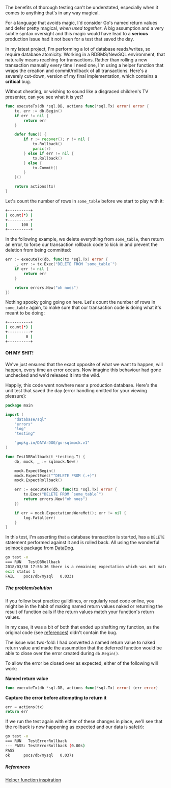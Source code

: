 The benefits of thorough testing can't be understated, especially when it comes to anything that's in any way magical.

For a language that avoids magic, I'd consider Go's named return values and defer pretty magical, *when used together*.  A big assumption and a very subtle syntax oversight and this magic would have lead to a **serious** production issue had it not been for a test that saved the day.

In my latest project, I'm performing a lot of database reads/writes, so require database atomicity.  Working in a RDBMS/NewSQL environment, that naturally means reaching for transactions.  Rather than rolling a new transaction manually every time I need one, I'm using a helper function that wraps the creation and commit/rollback of all transactions.  Here's a severely cut-down, version of my final implementation, which contains a **critical** bug.

Without cheating, or wishing to sound like a disgraced children's TV presenter, can you see what it is yet?

```go
func executeTx(db *sql.DB, actions func(*sql.Tx) error) error {
	tx, err := db.Begin()
	if err != nil {
		return err
	}

	defer func() {
		if r := recover(); r != nil {
			tx.Rollback()
			panic(r)
		} else if err != nil {
			tx.Rollback()
		} else {
			tx.Commit()
		}
	}()

	return actions(tx)
}
```

Let's count the number of rows in `some_table` before we start to play with it:

```bash
+----------+
| count(*) |
+----------+
|      100 |
+----------+
```

In the following example, we delete everything from `some_table`, then return an error, to force our transaction rollback code to kick in and prevent the deletion from being committed:

```Go
err := executeTx(db, func(tx *sql.Tx) error {
	_, err := tx.Exec("DELETE FROM `some_table`")
	if err != nil {
		return err
	}

	return errors.New("oh noes")
})
```

Nothing spooky going going on here.  Let's count the number of rows in `some_table` again, to make sure that our transaction code is doing what it's meant to be doing:

```bash
+----------+
| count(*) |
+----------+
|        0 |
+----------+
```

#### OH MY SHIT!

We've just ensured that the exact opposite of what we want to happen, will happen, every time an error occurs.  Now imagine this behaviour had gone unchecked and we'd released it into the wild.

Happily, this code went nowhere near a production database.  Here's the unit test that saved the day (error handling omitted for your viewing pleasure):

```go
package main

import (
	"database/sql"
	"errors"
	"log"
	"testing"

	"gopkg.in/DATA-DOG/go-sqlmock.v1"
)

func TestDBRollback(t *testing.T) {
	db, mock, _ := sqlmock.New()

	mock.ExpectBegin()
	mock.ExpectExec("^DELETE FROM (.+)")
	mock.ExpectRollback()

	err := executeTx(db, func(tx *sql.Tx) error {
		tx.Exec("DELETE FROM `some_table`")
		return errors.New("oh noes")
	})

	if err = mock.ExpectationsWereMet(); err != nil {
		log.Fatal(err)
	}
}
```

In this test, I'm asserting that a database transaction is started, has a `DELETE` statement performed against it and is rolled back.  All using the wonderful [sqlmock](gopkg.in/DATA-DOG/go-sqlmock.v1) package from [DataDog](https://www.datadoghq.com/).


```bash
go test -v
=== RUN   TestDBRollback
2018/03/30 17:56:36 there is a remaining expectation which was not matched: ExpectedRollback => expecting transaction Rollback
exit status 1
FAIL    pocs/db/mysql   0.033s
```

##### The problem/solution

If you follow best practice guildlines, or regularly read code online, you might be in the habit of making named return values naked or returning the result of function calls if the return values match your function's return values.

In my case, it was a bit of both that ended up shafting my function, as the original code (see [references](#references)) didn't contain the bug.

The issue was two-fold:  I had converted a named return value to naked return value and made the assumption that the deferred function would be able to close over the error created during `db.Begin()`.

To allow the error be closed over as expected, either of the following will work:

**Named return value**

```go
func executeTx(db *sql.DB, actions func(*sql.Tx) error) (err error)
```

**Capture the error before attempting to return it**

```go
err = actions(tx)
return err
```

If we run the test again with either of these changes in place, we'll see that the rollback is now happening as expected and our data is safe(r):

``` bash
go test -v
=== RUN   TestErrorRollback
--- PASS: TestErrorRollback (0.00s)
PASS
ok      pocs/db/mysql   0.037s
```

##### <a name="references"></a> References

[Helper function inspiration](https://stackoverflow.com/a/23502629/304957)